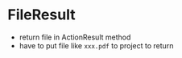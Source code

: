 # FileResult

- return file in ActionResult method
- have to put file like `xxx.pdf` to project to return
